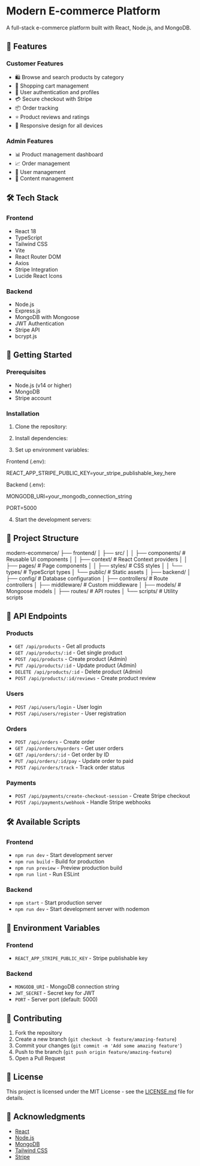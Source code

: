 # Modern E-commerce Platform

A full-stack e-commerce platform built with React, Node.js, and MongoDB.

## 🌟 Features

### Customer Features
- 🛍️ Browse and search products by category
- 🛒 Shopping cart management
- 👤 User authentication and profiles
- 💳 Secure checkout with Stripe
- 📦 Order tracking
- ⭐ Product reviews and ratings
- 📱 Responsive design for all devices

### Admin Features
- 📊 Product management dashboard
- 📈 Order management
- 👥 User management
- 📝 Content management

## 🛠️ Tech Stack

### Frontend
- React 18
- TypeScript
- Tailwind CSS
- Vite
- React Router DOM
- Axios
- Stripe Integration
- Lucide React Icons

### Backend
- Node.js
- Express.js
- MongoDB with Mongoose
- JWT Authentication
- Stripe API
- bcrypt.js

## 🚀 Getting Started

### Prerequisites
- Node.js (v14 or higher)
- MongoDB
- Stripe account

### Installation

1. Clone the repository:

2. Install dependencies:

3. Set up environment variables:

Frontend (.env):

REACT_APP_STRIPE_PUBLIC_KEY=your_stripe_publishable_key_here

Backend (.env):

MONGODB_URI=your_mongodb_connection_string

PORT=5000

4. Start the development servers:

## 📁 Project Structure
modern-ecommerce/
├── frontend/
│ ├── src/
│ │ ├── components/ # Reusable UI components
│ │ ├── context/ # React Context providers
│ │ ├── pages/ # Page components
│ │ ├── styles/ # CSS styles
│ │ └── types/ # TypeScript types
│ └── public/ # Static assets
│
├── backend/
│ ├── config/ # Database configuration
│ ├── controllers/ # Route controllers
│ ├── middleware/ # Custom middleware
│ ├── models/ # Mongoose models
│ ├── routes/ # API routes
│ └── scripts/ # Utility scripts

## 🔌 API Endpoints

### Products
- `GET /api/products` - Get all products
- `GET /api/products/:id` - Get single product
- `POST /api/products` - Create product (Admin)
- `PUT /api/products/:id` - Update product (Admin)
- `DELETE /api/products/:id` - Delete product (Admin)
- `POST /api/products/:id/reviews` - Create product review

### Users
- `POST /api/users/login` - User login
- `POST /api/users/register` - User registration

### Orders
- `POST /api/orders` - Create order
- `GET /api/orders/myorders` - Get user orders
- `GET /api/orders/:id` - Get order by ID
- `PUT /api/orders/:id/pay` - Update order to paid
- `POST /api/orders/track` - Track order status

### Payments
- `POST /api/payments/create-checkout-session` - Create Stripe checkout
- `POST /api/payments/webhook` - Handle Stripe webhooks

## 🛠️ Available Scripts

### Frontend
- `npm run dev` - Start development server
- `npm run build` - Build for production
- `npm run preview` - Preview production build
- `npm run lint` - Run ESLint

### Backend
- `npm start` - Start production server
- `npm run dev` - Start development server with nodemon

## 🔐 Environment Variables

### Frontend
- `REACT_APP_STRIPE_PUBLIC_KEY` - Stripe publishable key

### Backend
- `MONGODB_URI` - MongoDB connection string
- `JWT_SECRET` - Secret key for JWT
- `PORT` - Server port (default: 5000)

## 🤝 Contributing

1. Fork the repository
2. Create a new branch (`git checkout -b feature/amazing-feature`)
3. Commit your changes (`git commit -m 'Add some amazing feature'`)
4. Push to the branch (`git push origin feature/amazing-feature`)
5. Open a Pull Request

## 📝 License

This project is licensed under the MIT License - see the [LICENSE.md](LICENSE.md) file for details.

## 👏 Acknowledgments

- [React](https://reactjs.org/)
- [Node.js](https://nodejs.org/)
- [MongoDB](https://www.mongodb.com/)
- [Tailwind CSS](https://tailwindcss.com/)
- [Stripe](https://stripe.com/)
